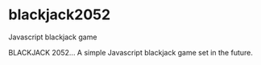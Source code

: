 # blackjack2052
Javascript blackjack game

BLACKJACK 2052...
A simple Javascript blackjack game set in the future. 

